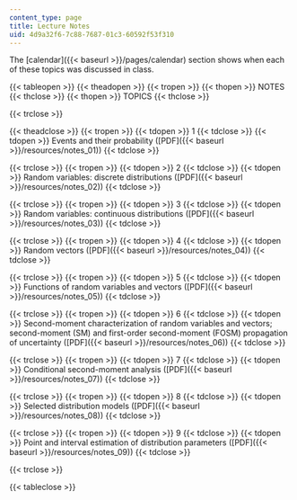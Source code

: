```yaml
---
content_type: page
title: Lecture Notes
uid: 4d9a32f6-7c88-7687-01c3-60592f53f310
---
```


The [calendar]({{< baseurl >}}/pages/calendar) section shows when each of these topics was discussed in class.

{{< tableopen >}}
{{< theadopen >}}
{{< tropen >}}
{{< thopen >}}
NOTES
{{< thclose >}}
{{< thopen >}}
TOPICS
{{< thclose >}}

{{< trclose >}}

{{< theadclose >}}
{{< tropen >}}
{{< tdopen >}}
1
{{< tdclose >}}
{{< tdopen >}}
Events and their probability ([PDF]({{< baseurl >}}/resources/notes_01))
{{< tdclose >}}

{{< trclose >}}
{{< tropen >}}
{{< tdopen >}}
2
{{< tdclose >}}
{{< tdopen >}}
Random variables: discrete distributions ([PDF]({{< baseurl >}}/resources/notes_02))
{{< tdclose >}}

{{< trclose >}}
{{< tropen >}}
{{< tdopen >}}
3
{{< tdclose >}}
{{< tdopen >}}
Random variables: continuous distributions ([PDF]({{< baseurl >}}/resources/notes_03))
{{< tdclose >}}

{{< trclose >}}
{{< tropen >}}
{{< tdopen >}}
4
{{< tdclose >}}
{{< tdopen >}}
Random vectors ([PDF]({{< baseurl >}}/resources/notes_04))
{{< tdclose >}}

{{< trclose >}}
{{< tropen >}}
{{< tdopen >}}
5
{{< tdclose >}}
{{< tdopen >}}
Functions of random variables and vectors ([PDF]({{< baseurl >}}/resources/notes_05))
{{< tdclose >}}

{{< trclose >}}
{{< tropen >}}
{{< tdopen >}}
6
{{< tdclose >}}
{{< tdopen >}}
Second-moment characterization of random variables and vectors; second-moment (SM) and first-order second-moment (FOSM) propagation of uncertainty ([PDF]({{< baseurl >}}/resources/notes_06))
{{< tdclose >}}

{{< trclose >}}
{{< tropen >}}
{{< tdopen >}}
7
{{< tdclose >}}
{{< tdopen >}}
Conditional second-moment analysis ([PDF]({{< baseurl >}}/resources/notes_07))
{{< tdclose >}}

{{< trclose >}}
{{< tropen >}}
{{< tdopen >}}
8
{{< tdclose >}}
{{< tdopen >}}
Selected distribution models ([PDF]({{< baseurl >}}/resources/notes_08))
{{< tdclose >}}

{{< trclose >}}
{{< tropen >}}
{{< tdopen >}}
9
{{< tdclose >}}
{{< tdopen >}}
Point and interval estimation of distribution parameters ([PDF]({{< baseurl >}}/resources/notes_09))
{{< tdclose >}}

{{< trclose >}}

{{< tableclose >}}